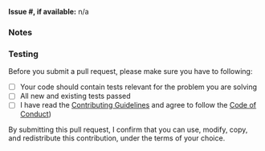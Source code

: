**Issue #, if available:** n/a

### Notes


### Testing


Before you submit a pull request, please make sure you have to following:

- [ ] Your code should contain tests relevant for the problem you are solving
- [ ] All new and existing tests passed
- [ ] I have read the [Contributing Guidelines](https://github.com/aws-solutions-library-samples/guidance-for-overhead-imagery-inference-on-aws/blob/main/CONTRIBUTING.md) and agree to follow the [Code of Conduct](
https://github.com/aws-solutions-library-samples/guidance-for-overhead-imagery-inference-on-aws/blob/main/CODE_OF_CONDUCT.md))

By submitting this pull request, I confirm that you can use, modify, copy, and redistribute this contribution, under the terms of your choice.
